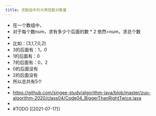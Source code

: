 ```yaml
---
title: 求数组中的大两倍数对数量
---
```


- 在一个数组中，
- 对于每个数num，求有多少个后面的数 * 2 依然<num，求总个数
-
- 比如：[3,1,7,0,2]
- 3的后面有：1，0
- 1的后面有：0
- 7的后面有：0，2
- 0的后面没有
- 2的后面没有
- 所以总共有5个
-
- https://github.com/singee-study/algorithm-java/blob/master/zuo-algorithm-2020/class04/Code04_BiggerThanRightTwice.java
-
- #TODO [[2021-07-17]]